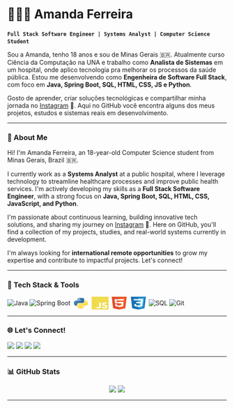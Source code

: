 # 👩🏻‍💻 Amanda Ferreira

**`Full Stack Software Engineer | Systems Analyst | Computer Science Student`**

Sou a Amanda, tenho 18 anos e sou de Minas Gerais 🇧🇷. Atualmente curso Ciência da Computação na UNA e trabalho como **Analista de Sistemas** em um hospital, onde aplico tecnologia pra melhorar os processos da saúde pública. Estou me desenvolvendo como **Engenheira de Software Full Stack**, com foco em **Java, Spring Boot, SQL, HTML, CSS, JS e Python**.

Gosto de aprender, criar soluções tecnológicas e compartilhar minha jornada no [Instagram](https://www.instagram.com/_mandaxw/) 📱. Aqui no GitHub você encontra alguns dos meus projetos, estudos e sistemas reais em desenvolvimento.

---

### 🌟 About Me

Hi! I'm Amanda Ferreira, an 18-year-old Computer Science student from Minas Gerais, Brazil 🇧🇷.

I currently work as a **Systems Analyst** at a public hospital, where I leverage technology to streamline healthcare processes and improve public health services. I'm actively developing my skills as a **Full Stack Software Engineer**, with a strong focus on **Java, Spring Boot, SQL, HTML, CSS, JavaScript, and Python**.

I'm passionate about continuous learning, building innovative tech solutions, and sharing my journey on [Instagram](https://www.instagram.com/_mandaxw/) 📱. Here on GitHub, you'll find a collection of my projects, studies, and real-world systems currently in development.

I'm always looking for **international remote opportunities** to grow my expertise and contribute to impactful projects. Let's connect!

---

### 🚀 Tech Stack & Tools

<div style="display: inline_block">
  <img align="center" alt="Java" height="30" width="40" src="https://cdn.jsdelivr.net/gh/devicons/devicon/icons/java/java-original.svg">
  <img align="center" alt="Spring Boot" height="30" width="40" src="https://cdn.jsdelivr.net/gh/devicons/devicon/icons/spring/spring-original.svg">
  <img align="center" alt="Python" height="30" width="40" src="https://raw.githubusercontent.com/devicons/devicon/master/icons/python/python-original.svg">
  <img align="center" alt="JavaScript" height="30" width="40" src="https://raw.githubusercontent.com/devicons/devicon/master/icons/javascript/javascript-plain.svg">
  <img align="center" alt="HTML" height="30" width="40" src="https://raw.githubusercontent.com/devicons/devicon/master/icons/html5/html5-original.svg">
  <img align="center" alt="CSS" height="30" width="40" src="https://raw.githubusercontent.com/devicons/devicon/master/icons/css3/css3-original.svg">
  <img align="center" alt="SQL" height="30" width="40" src="https://cdn.jsdelivr.net/gh/devicons/devicon/icons/mysql/mysql-original.svg"> <img align="center" alt="Git" height="30" width="40" src="https://cdn.jsdelivr.net/gh/devicons/devicon/icons/git/git-original.svg">
</div>

---

### 🌐 Let's Connect!

<div>
  <a href="https://www.linkedin.com/in/amanda-ferreira-627552283" target="_blank"><img src="https://img.shields.io/badge/-LinkedIn-%230077B5?style=for-the-badge&logo=linkedin&logoColor=white"></a>
  <a href = "mailto:amandaaraujoferreiraa@gmail.com"><img src="https://img.shields.io/badge/-Gmail-%23333?style=for-the-badge&logo=gmail&logoColor=white"></a>
  <a href="https://www.instagram.com/_mandaxw/" target="_blank"><img src="https://img.shields.io/badge/-Instagram-%23E4405F?style=for-the-badge&logo=instagram&logoColor=white"></a>
  <a href="https://discordapp.com/users/1190073310873133119" target="_blank"><img src="https://img.shields.io/badge/Discord-7289DA?style=for-the-badge&logo=discord&logoColor=white"></a>
</div>

---

### 📊 GitHub Stats

<div align="center">
  <img height="180em" src="https://github-readme-stats.vercel.app/api?username=amanda-ferreiraa&show_icons=true&theme=tokyonight&locale=en"/>
  <img height="180em" src="https://github-readme-stats.vercel.app/api/top-langs/?username=amanda-ferreiraa&layout=compact&langs_count=8&theme=tokyonight&locale=en"/>
</div>

---

